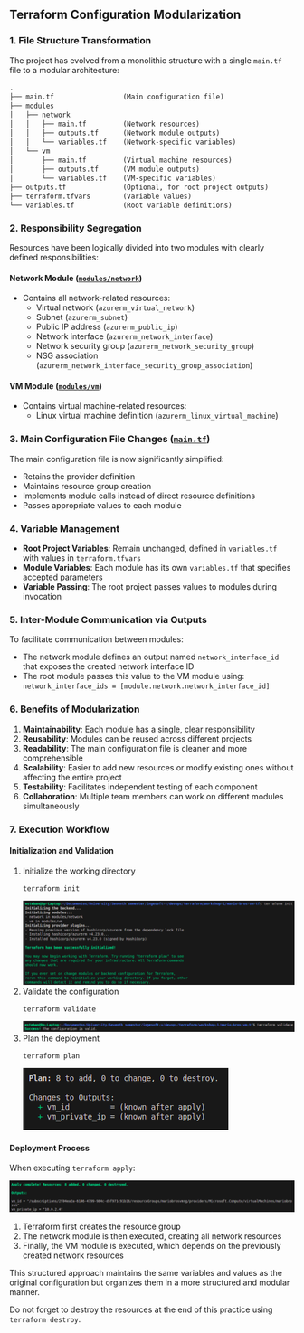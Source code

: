 ## Terraform Configuration Modularization

### 1. File Structure Transformation

The project has evolved from a monolithic structure with a single `main.tf` file to a modular architecture:

```
.
├── main.tf                 (Main configuration file)
├── modules
│   ├── network
│   │   ├── main.tf         (Network resources)
│   │   ├── outputs.tf      (Network module outputs)
│   │   └── variables.tf    (Network-specific variables)
│   └── vm
│       ├── main.tf         (Virtual machine resources)
│       ├── outputs.tf      (VM module outputs)
│       └── variables.tf    (VM-specific variables)
├── outputs.tf              (Optional, for root project outputs)
├── terraform.tfvars        (Variable values)
└── variables.tf            (Root variable definitions)
```

### 2. Responsibility Segregation

Resources have been logically divided into two modules with clearly defined responsibilities:

#### Network Module ([`modules/network`](./mario-bros-vm-tf/modules/network/main.tf))

- Contains all network-related resources:
    - Virtual network (`azurerm_virtual_network`)
    - Subnet (`azurerm_subnet`)
    - Public IP address (`azurerm_public_ip`)
    - Network interface (`azurerm_network_interface`)
    - Network security group (`azurerm_network_security_group`)
    - NSG association (`azurerm_network_interface_security_group_association`)

#### VM Module ([`modules/vm`](./mario-bros-vm-tf/modules/vm/main.tf))

- Contains virtual machine-related resources:
    - Linux virtual machine definition (`azurerm_linux_virtual_machine`)

### 3. Main Configuration File Changes ([`main.tf`](./mario-bros-vm-tf/main.tf))

The main configuration file is now significantly simplified:

- Retains the provider definition
- Maintains resource group creation
- Implements module calls instead of direct resource definitions
- Passes appropriate values to each module

### 4. Variable Management

- **Root Project Variables**: Remain unchanged, defined in `variables.tf` with values in `terraform.tfvars`
- **Module Variables**: Each module has its own `variables.tf` that specifies accepted parameters
- **Variable Passing**: The root project passes values to modules during invocation

### 5. Inter-Module Communication via Outputs

To facilitate communication between modules:

- The network module defines an output named `network_interface_id` that exposes the created network interface ID
- The root module passes this value to the VM module using:
  `network_interface_ids = [module.network.network_interface_id]`

### 6. Benefits of Modularization

1. **Maintainability**: Each module has a single, clear responsibility
2. **Reusability**: Modules can be reused across different projects
3. **Readability**: The main configuration file is cleaner and more comprehensible
4. **Scalability**: Easier to add new resources or modify existing ones without affecting the entire project
5. **Testability**: Facilitates independent testing of each component
6. **Collaboration**: Multiple team members can work on different modules simultaneously

### 7. Execution Workflow

#### Initialization and Validation

1. Initialize the working directory
    ```
    terraform init
    ```
   ![terraform-init](./ANNEXES/init-tf.png)
2. Validate the configuration
    ```
    terraform validate
    ```
   ![terraform-validate](./ANNEXES/validate-tf.png)
3. Plan the deployment
    ```
    terraform plan
    ```
   ![terraform-plan](./ANNEXES/plan-tf.png)

#### Deployment Process

When executing `terraform apply`:

![terraform-apply](./ANNEXES/apply-tf.png)

1. Terraform first creates the resource group
2. The network module is then executed, creating all network resources
3. Finally, the VM module is executed, which depends on the previously created network resources

This structured approach maintains the same variables and values as the original configuration but organizes them in a
more structured and modular manner.

Do not forget to destroy the resources at the end of this practice using `terraform destroy`.

##       